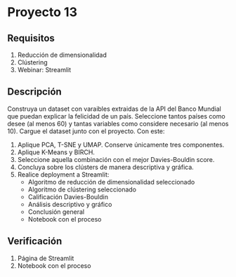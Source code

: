 # Proyecto 13

## Requisitos

1. Reducción de dimensionalidad
2. Clústering
3. Webinar: Streamlit

## Descripción

Construya un dataset con varaibles extraidas de la API del Banco Mundial que puedan explicar la felicidad de un país. Seleccione tantos países como desee (al menos 60) y tantas variables como considere necesario (al menos 10). Cargue el dataset junto con el proyecto. Con este:

1. Aplique PCA, T-SNE y UMAP. Conserve únicamente tres componentes.
2. Aplique K-Means y BIRCH.
3. Seleccione aquella combinación con el mejor Davies-Bouldin score.
4. Concluya sobre los clústers de manera descriptiva y gráfica.
5. Realice deployment a Streamlit:
	- Algoritmo de reducción de dimensionalidad seleccionado
	- Algoritmo de clústering seleccionado
	- Calificación Davies-Bouldin
	- Análisis descriptivo y gráfico
	- Conclusión general
	- Notebook con el proceso
## Verificación

1. Página de Streamlit
2. Notebook con el proceso
